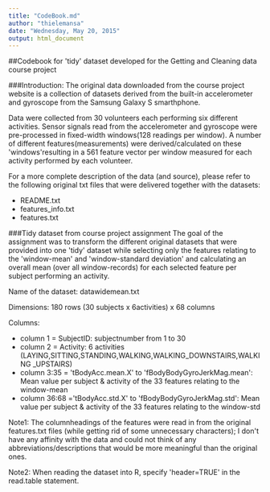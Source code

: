 ```yaml
---
title: "CodeBook.md"
author: "thielemansa"
date: "Wednesday, May 20, 2015"
output: html_document
---
```


##Codebook for 'tidy' dataset developed for the Getting and Cleaning data course project

###Introduction: 
The original data downloaded from the course project website is a collection of datasets derived from the built-in accelerometer and gyroscope from the Samsung Galaxy S smarthphone.

Data were collected from 30 volunteers each performing six different activities.
Sensor signals read from the accelerometer and gyroscope were pre-processed in fixed-width windows(128 readings per window). 
A number of different features(measurements) were derived/calculated on these 'windows'resulting in a 561 feature vector per window measured for each activity performed by each volunteer.

For a more complete description of the data (and source), please refer to the following original txt files that were delivered together with the datasets:

* README.txt
* features_info.txt
* features.txt

###Tidy dataset from course project assignment
The goal of the assignment was to transform the different original datasets that were provided into one 'tidy' dataset while selecting only the features relating to the 'window-mean' and 'window-standard deviation' and calculating an overall mean (over all window-records) for each selected feature per subject performing an activity.

Name of the dataset: datawidemean.txt

Dimensions: 180 rows (30 subjects x 6activities) x 68 columns

Columns:

* column 1 = SubjectID: subjectnumber from 1 to 30
* column 2 = Activity: 6 activities (LAYING,SITTING,STANDING,WALKING,WALKING_DOWNSTAIRS,WALKING _UPSTAIRS)
* column 3:35 = 'tBodyAcc.mean.X' to 'fBodyBodyGyroJerkMag.mean': Mean value per subject & activity of the 33 features relating to the window-mean
* column 36:68 ='tBodyAcc.std.X' to 'fBodyBodyGyroJerkMag.std': Mean value per subject & activity of the 33 features relating to the window-std

Note1: The columnheadings of the features were read in from the original features.txt files (while getting rid of some unnecessary characters); I don't have any affinity with the data and could not think of any abbreviations/descriptions that would be more meaningful than the original ones.

Note2: When reading the dataset into R, specify 'header=TRUE' in the read.table statement.


